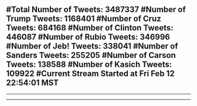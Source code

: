 #Total Number of Tweets: 3487337 
#Number of Trump Tweets: 1168401
#Number of Cruz Tweets: 684168
#Number of Clinton Tweets: 446087
#Number of Rubio Tweets: 346996
#Number of Jeb! Tweets: 338041
#Number of Sanders Tweets: 255205
#Number of Carson Tweets: 138588
#Number of Kasich Tweets: 109922
#Current Stream Started at Fri Feb 12 22:54:01 MST
---
---
---
